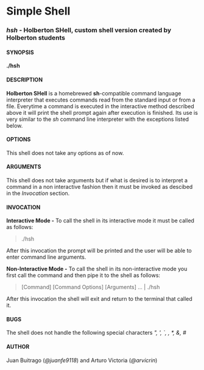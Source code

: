 # Simple Shell

### *hsh* - Holberton SHell, custom shell version created by Holberton students

#### SYNOPSIS

**./hsh**

#### DESCRIPTION

**Holberton SHell** is a homebrewed **sh**-compatible command language interpreter that executes commands read from the standard input or from a file. Everytime a command is executed in the interactive method described above it will print the shell prompt again after execution is finished. Its use is very similar to the *sh* command line interpreter with the exceptions listed below.

#### OPTIONS

This shell does not take any options as of now.

#### ARGUMENTS

This shell does not take arguments but if what is desired is to interpret a command in a non interactive fashion then it must be invoked as descibed in the *Invocation* section.

#### INVOCATION

**Interactive Mode -** To call the shell in its interactive mode it must be called as follows:

> ./hsh

After this invocation the prompt will be printed and the user will be able to enter command line arguments.

**Non-Interactive Mode -** To call the shell in its non-interactive mode you first call the command and then pipe it to the shell as follows:

> [Command] [Command Options] [Arguments] ... | ./hsh

After this invocation the shell will exit and return to the terminal that called it.

#### BUGS

The shell does not handle the following special characters _", ', `, \, *, &, #_

#### AUTHOR

Juan Buitrago (_@juanfe9118_) and Arturo Victoria (_@arvicrin_)
